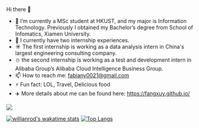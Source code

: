 Hi there 👋


- 🔭 I’m currently a MSc student at HKUST, and my major is Information Technology. Previously I obtained my Bachelor’s degree from School of Infomatics, Xiamen University.
- 🌱 I currently have two internship experiences. 
- ☀️ The first internship is working as a data analysis intern in China's largest engineering consulting company.
- ⛄ the second internship is working as a test and development intern in Alibaba Group’s Alibaba Cloud Intelligence Business Group. 
- 📫 How to reach me: fabiany0021@gmail.com
- ⚡ Fun fact: LOL, Travel, Delicious food 
- ✈️ More details about me can be found here: https://fangxuy.github.io/

![](https://github-readme-stats.vercel.app/api?username=FangxuY&count_private=true&show_icons=true)

[![willianrod's wakatime stats](https://github-readme-stats.vercel.app/api/wakatime?username=FangxuY)](https://github.com/anuraghazra/github-readme-stats)
[![Top Langs](https://github-readme-stats.vercel.app/api/top-langs/?username=FangxuY)](https://github.com/anuraghazra/github-readme-stats)






